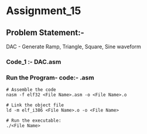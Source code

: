 
# Assignment_15

## Problem Statement:-

DAC - Generate Ramp, Triangle, Square, Sine waveform

### Code_1 :- DAC.asm

### Run the Program- code:-  <File Name>.asm

	# Assemble the code
	nasm -f elf32 <File Name>.asm -o <File Name>.o

	# Link the object file
	ld -m elf_i386 <File Name>.o -o <File Name>

	# Run the executable:
	./<File Name>
	


